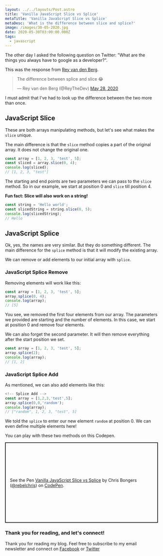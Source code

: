 ```yaml
---
layout: ../../layouts/Post.astro
title: 'Vanilla JavaScript Slice vs Splice'
metaTitle: 'Vanilla JavaScript Slice vs Splice'
metaDesc: 'What is the difference between slice and splice?'
image: /images/30-05-2020.jpg
date: 2020-05-30T03:00:00.000Z
tags:
  - javascript
---
```


The other day I asked the following question on Twitter: "What are the things you always have to google as a developer?".

This was the response from [Rey van den Berg](https://twitter.com/ReyTheDev).

<blockquote class="twitter-tweet"><p lang="en" dir="ltr">The difference between splice and slice 😂</p>&mdash; Rey van den Berg (@ReyTheDev) <a href="https://twitter.com/ReyTheDev/status/1266037722055090176?ref_src=twsrc%5Etfw">May 28, 2020</a></blockquote> <script async src="https://platform.twitter.com/widgets.js" charset="utf-8"></script>

I must admit that I've had to look up the difference between the two more than once.

## JavaScript Slice

These are both arrays manipulating methods, but let's see what makes the `slice` unique.

The main difference is that the `slice` method copies a part of the original array. It does not change the original one.

```js
const array = [1, 2, 3, 'test', 5];
const sliced = array.slice(0, 4);
console.log(sliced);
// [1, 2, 3, "test"]
```

The starting and end points are two parameters we can pass to the `slice` method. So in our example, we start at position 0 and `slice` till position 4.

**Fun fact: Slice will also work on a string!**

```js
const string = 'Hello world';
const slicedString = string.slice(0, 5);
console.log(slicedString);
// Hello
```

## JavaScript Splice

Ok, yes, the names are very similar. But they do something different.
The main difference for the `splice` method is that it will modify the existing array.

We can remove or add elements to our initial array with `splice`.

### JavaScript Splice Remove

Removing elements will work like this:

```js
const array = [1, 2, 3, 'test', 5];
array.splice(0, 4);
console.log(array);
// [5]
```

You see, we removed the first four elements from our array.
The parameters we provided are starting and the number of elements. In this case, we start at position 0 and remove four elements.

We can also forget the second parameter. It will then remove everything after the start position we set.

```js
const array = [1, 2, 3, 'test', 5];
array.splice(2);
console.log(array);
// [1, 2]
```

### JavaScript Splice Add

As mentioned, we can also add elements like this:

```js
<!-- Splice Add -->
const array = [1,2,3,'test',5];
array.splice(0,0,'random');
console.log(array);
// ["random", 1, 2, 3, "test", 5]
```

We told the `splice` to enter our new element `random` at position 0. We can even define multiple elements here!

You can play with these two methods on this Codepen.

<p class="codepen" data-height="265" data-theme-id="dark" data-default-tab="js,result" data-user="rebelchris" data-slug-hash="LYpKqgX" style="height: 265px; box-sizing: border-box; display: flex; align-items: center; justify-content: center; border: 2px solid; margin: 1em 0; padding: 1em;" data-pen-title="Vanilla JavaScript Slice vs Splice">
  <span>See the Pen <a href="https://codepen.io/rebelchris/pen/LYpKqgX">
  Vanilla JavaScript Slice vs Splice</a> by Chris Bongers (<a href="https://codepen.io/rebelchris">@rebelchris</a>)
  on <a href="https://codepen.io">CodePen</a>.</span>
</p>
<script async src="https://static.codepen.io/assets/embed/ei.js"></script>

### Thank you for reading, and let's connect!

Thank you for reading my blog. Feel free to subscribe to my email newsletter and connect on [Facebook](https://www.facebook.com/DailyDevTipsBlog) or [Twitter](https://twitter.com/DailyDevTips1)
